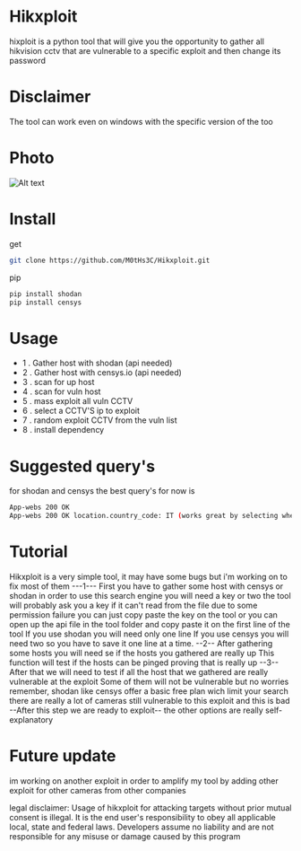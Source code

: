 # Hikxploit
hixploit is a python tool that will give you the opportunity to gather all hikvision cctv that are vulnerable to a specific exploit and then change its password
# Disclaimer
The tool can work even on windows with the specific version of the too
# Photo
![Alt text](https://github.com/M0tHs3C/Hikxploit/blob/master/foto.png?raw=true "Title")
# Install
get
```bash
git clone https://github.com/M0tHs3C/Hikxploit.git
```
pip
```bash
pip install shodan
pip install censys
```
# Usage
* 1 . Gather host with shodan (api needed)
* 2 . Gather host with censys.io (api needed)
* 3 . scan for up host
* 4 . scan for vuln host
* 5 . mass exploit all vuln CCTV
* 6 . select a CCTV'S ip to exploit
* 7 . random exploit CCTV from the vuln list
* 8 . install dependency
# Suggested query's
for shodan and censys the best query's for now is
```bash
App-webs 200 OK
App-webs 200 OK location.country_code: IT (works great by selecting where you wish to test)
```
# Tutorial
Hikxploit is a very simple tool, it may have some bugs but i'm working on to fix most of them
---1---
First you have to gather some host with censys or shodan 
in order to use this search engine you will need a key or two
the tool will probably ask you a key if it can't read from the file due to some permission failure
you can just copy paste the key on the tool or you can open up the api file in the tool folder and copy paste it on the first line of the tool
If you use shodan you will need only one line
If you use censys you will need two so you have to save it one line at a time.
--2--
After gathering some hosts you will need se if the hosts you gathered are really up
This function will test if the hosts can be pinged proving that is really up
--3--
After that we will need to test if all the host that we gathered are really vulnerable at the exploit
Some of them will not be vulnerable but no worries
remember, shodan like censys offer a basic free plan wich limit your search
there are really a lot of cameras still vulnerable to this exploit and this is bad
--After this step we are ready to exploit--
the other options are really self-explanatory
# Future update
im working on another exploit in order to amplify my tool by adding other exploit for other cameras from other companies


legal disclaimer: Usage of hikxploit for attacking targets without prior mutual consent is illegal. It is the end user's responsibility to obey all applicable local, state and federal laws. Developers assume no liability and are not responsible for any misuse or damage caused by this program
